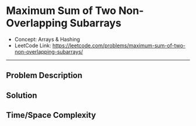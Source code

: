 # Maximum Sum of Two Non-Overlapping Subarrays

- Concept: Arrays & Hashing
- LeetCode Link: https://leetcode.com/problems/maximum-sum-of-two-non-overlapping-subarrays/

---

## Problem Description

## Solution

## Time/Space Complexity

